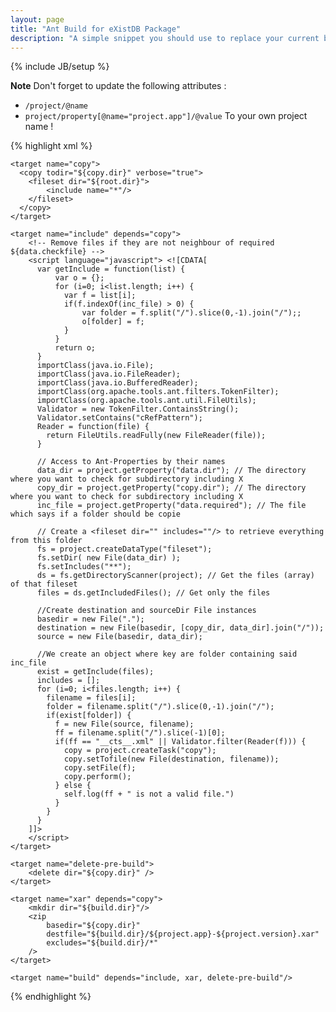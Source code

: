 ```yaml
---
layout: page
title: "Ant Build for eXistDB Package"
description: "A simple snippet you should use to replace your current build tool"
---
```

{% include JB/setup %}

**Note** Don't forget to update the following attributes :
- `/project/@name`
- `project/property[@name="project.app"]/@value`
To your own project name !

{% highlight xml %}
<?xml version="1.0" encoding="UTF-8"?>
<project default="build" name="canonical-latinLit">
    <xmlproperty file="expath-pkg.xml"/>
    <property name="project.version" value="${package(version)}"/>
    <property name="project.app" value="canonical-latinLit"/>
    <property name="build.dir" value="build"/>
    <property name="copy.dir" value="pre-build"/>
    <property name="data.dir" value="data"/>
    <property name="root.dir" value="."/>
    <property name="data.required" value="__cts__.xml"/>

    <target name="copy">
      <copy todir="${copy.dir}" verbose="true">
        <fileset dir="${root.dir}">
            <include name="*"/>
        </fileset>
      </copy>
    </target>

    <target name="include" depends="copy">
        <!-- Remove files if they are not neighbour of required ${data.checkfile} -->
        <script language="javascript"> <![CDATA[
          var getInclude = function(list) {
              var o = {};
              for (i=0; i<list.length; i++) {
                var f = list[i];
                if(f.indexOf(inc_file) > 0) {
                    var folder = f.split("/").slice(0,-1).join("/");;
                    o[folder] = f;
                }
              }
              return o;
          }
          importClass(java.io.File);
          importClass(java.io.FileReader);
          importClass(java.io.BufferedReader);
          importClass(org.apache.tools.ant.filters.TokenFilter);
          importClass(org.apache.tools.ant.util.FileUtils);
          Validator = new TokenFilter.ContainsString();
          Validator.setContains("cRefPattern");
          Reader = function(file) {
            return FileUtils.readFully(new FileReader(file));
          }

          // Access to Ant-Properties by their names
          data_dir = project.getProperty("data.dir"); // The directory where you want to check for subdirectory including X
          copy_dir = project.getProperty("copy.dir"); // The directory where you want to check for subdirectory including X
          inc_file = project.getProperty("data.required"); // The file which says if a folder should be copie

          // Create a <fileset dir="" includes=""/> to retrieve everything from this folder
          fs = project.createDataType("fileset");
          fs.setDir( new File(data_dir) );
          fs.setIncludes("**");
          ds = fs.getDirectoryScanner(project); // Get the files (array) of that fileset
          files = ds.getIncludedFiles(); // Get only the files

          //Create destination and sourceDir File instances
          basedir = new File(".");
          destination = new File(basedir, [copy_dir, data_dir].join("/"));
          source = new File(basedir, data_dir);

          //We create an object where key are folder containing said inc_file
          exist = getInclude(files);
          includes = [];
          for (i=0; i<files.length; i++) {
            filename = files[i];
            folder = filename.split("/").slice(0,-1).join("/");
            if(exist[folder]) {
              f = new File(source, filename);
              ff = filename.split("/").slice(-1)[0];
              if(ff == "__cts__.xml" || Validator.filter(Reader(f))) {
                copy = project.createTask("copy");
                copy.setTofile(new File(destination, filename));
                copy.setFile(f);
                copy.perform();
              } else {
                self.log(ff + " is not a valid file.")
              }
            }
          }
        ]]>
        </script>
    </target>

    <target name="delete-pre-build">
        <delete dir="${copy.dir}" />
    </target>

    <target name="xar" depends="copy">
        <mkdir dir="${build.dir}"/>
        <zip 
            basedir="${copy.dir}"
            destfile="${build.dir}/${project.app}-${project.version}.xar"
            excludes="${build.dir}/*"
        />
    </target>

    <target name="build" depends="include, xar, delete-pre-build"/>
</project>

{% endhighlight %}